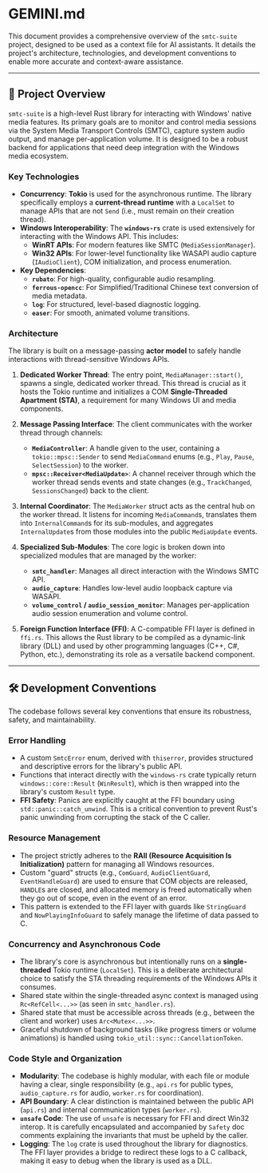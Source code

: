 # GEMINI.md

This document provides a comprehensive overview of the `smtc-suite` project, designed to be used as a context file for AI assistants. It details the project's architecture, technologies, and development conventions to enable more accurate and context-aware assistance.

---

## 🚀 Project Overview

`smtc-suite` is a high-level Rust library for interacting with Windows' native media features. Its primary goals are to monitor and control media sessions via the System Media Transport Controls (SMTC), capture system audio output, and manage per-application volume. It is designed to be a robust backend for applications that need deep integration with the Windows media ecosystem.

### Key Technologies

* **Concurrency**: **Tokio** is used for the asynchronous runtime. The library specifically employs a **current-thread runtime** with a `LocalSet` to manage APIs that are not `Send` (i.e., must remain on their creation thread).
* **Windows Interoperability**: The **`windows-rs`** crate is used extensively for interacting with the Windows API. This includes:
    * **WinRT APIs**: For modern features like SMTC (`MediaSessionManager`).
    * **Win32 APIs**: For lower-level functionality like WASAPI audio capture (`IAudioClient`), COM initialization, and process enumeration.
* **Key Dependencies**:
    * **`rubato`**: For high-quality, configurable audio resampling.
    * **`ferrous-opencc`**: For Simplified/Traditional Chinese text conversion of media metadata.
    * **`log`**: For structured, level-based diagnostic logging.
    * **`easer`**: For smooth, animated volume transitions.

### Architecture

The library is built on a message-passing **actor model** to safely handle interactions with thread-sensitive Windows APIs.

1.  **Dedicated Worker Thread**: The entry point, `MediaManager::start()`, spawns a single, dedicated worker thread. This thread is crucial as it hosts the Tokio runtime and initializes a COM **Single-Threaded Apartment (STA)**, a requirement for many Windows UI and media components.

2.  **Message Passing Interface**: The client communicates with the worker thread through channels:
    * **`MediaController`**: A handle given to the user, containing a `tokio::mpsc::Sender` to send `MediaCommand` enums (e.g., `Play`, `Pause`, `SelectSession`) to the worker.
    * **`mpsc::Receiver<MediaUpdate>`**: A channel receiver through which the worker thread sends events and state changes (e.g., `TrackChanged`, `SessionsChanged`) back to the client.

3.  **Internal Coordinator**: The `MediaWorker` struct acts as the central hub on the worker thread. It listens for incoming `MediaCommand`s, translates them into `InternalCommand`s for its sub-modules, and aggregates `InternalUpdate`s from those modules into the public `MediaUpdate` events.

4.  **Specialized Sub-Modules**: The core logic is broken down into specialized modules that are managed by the worker:
    * **`smtc_handler`**: Manages all direct interaction with the Windows SMTC API.
    * **`audio_capture`**: Handles low-level audio loopback capture via WASAPI.
    * **`volume_control` / `audio_session_monitor`**: Manages per-application audio session enumeration and volume control.

5.  **Foreign Function Interface (FFI)**: A C-compatible FFI layer is defined in `ffi.rs`. This allows the Rust library to be compiled as a dynamic-link library (DLL) and used by other programming languages (C++, C#, Python, etc.), demonstrating its role as a versatile backend component.

---

## 🛠️ Development Conventions

The codebase follows several key conventions that ensure its robustness, safety, and maintainability.

### Error Handling

* A custom `SmtcError` enum, derived with `thiserror`, provides structured and descriptive errors for the library's public API.
* Functions that interact directly with the `windows-rs` crate typically return `windows::core::Result` (`WinResult`), which is then wrapped into the library's custom `Result` type.
* **FFI Safety**: Panics are explicitly caught at the FFI boundary using `std::panic::catch_unwind`. This is a critical convention to prevent Rust's panic unwinding from corrupting the stack of the C caller.

### Resource Management

* The project strictly adheres to the **RAII (Resource Acquisition Is Initialization)** pattern for managing all Windows resources.
* Custom "guard" structs (e.g., `ComGuard`, `AudioClientGuard`, `EventHandleGuard`) are used to ensure that COM objects are released, `HANDLE`s are closed, and allocated memory is freed automatically when they go out of scope, even in the event of an error.
* This pattern is extended to the FFI layer with guards like `StringGuard` and `NowPlayingInfoGuard` to safely manage the lifetime of data passed to C.

### Concurrency and Asynchronous Code

* The library's core is asynchronous but intentionally runs on a **single-threaded** Tokio runtime (`LocalSet`). This is a deliberate architectural choice to satisfy the STA threading requirements of the Windows APIs it consumes.
* Shared state within the single-threaded async context is managed using `Rc<RefCell<...>>` (as seen in `smtc_handler.rs`).
* Shared state that must be accessible across threads (e.g., between the client and worker) uses `Arc<Mutex<...>>`.
* Graceful shutdown of background tasks (like progress timers or volume animations) is handled using `tokio_util::sync::CancellationToken`.

### Code Style and Organization

* **Modularity**: The codebase is highly modular, with each file or module having a clear, single responsibility (e.g., `api.rs` for public types, `audio_capture.rs` for audio, `worker.rs` for coordination).
* **API Boundary**: A clear distinction is maintained between the public API (`api.rs`) and internal communication types (`worker.rs`).
* **`unsafe` Code**: The use of `unsafe` is necessary for FFI and direct Win32 interop. It is carefully encapsulated and accompanied by `Safety` doc comments explaining the invariants that must be upheld by the caller.
* **Logging**: The `log` crate is used throughout the library for diagnostics. The FFI layer provides a bridge to redirect these logs to a C callback, making it easy to debug when the library is used as a DLL.